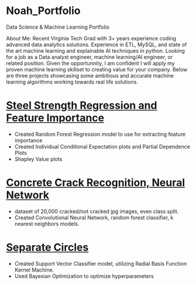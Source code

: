 # Noah_Portfolio
Data Science &amp; Machine Learning Portfolio

About Me: 
Recent Virginia Tech Grad with 3+ years experience coding advanced data analytics solutions. Experience in ETL, MySQL, and state of the art machine learning and explainable AI techniques in python. Looking for a job as a Data analyst engineer, machine learning/AI engineer, or related position. Given the opportunnity, I am confident I will apply my proven machine learning skillset to creating value for your company. Below are three projects showcasing some ambitious and accurate machine learning algorithms working towards real life solutions.

# [Steel Strength Regression and Feature Importance](https://github.com/Noah-15g/Noah_Portfolio/blob/44e07f31ec2006bbf57a039a8002aa829f15d4e0/Steel_Strength_Regression%20(1).ipynb)
* Created Random Forest Regression model to use for extracting feature importance 
* Created Individual Conditional Expectation plots and Partial Dependence Plots 
* Shapley Value plots
 
# [Concrete Crack Recognition, Neural Network](https://github.com/Noah-15g/Noah_Portfolio/blob/f4c8659f07d1c9df83feb928838960c57ef1075a/Infrastructure_Midterm%20(1).ipynb)
* dataset of 20,000 cracked/not cracked jpg images, even class split.
* Created Convolutional Neural Network, random forest classifier, k nearest neighbors models.

# [Separate Circles](https://github.com/Noah-15g/Noah_Portfolio/blob/e8e6d42402d052dbea9a5375d03dfac2e9ea723f/Separate_Circles.ipynb)
* Created Support Vector Classifier model, utilizing Radial Basis Function Kernel Machine.
* Used Bayesian Optimization to optimize hyperparameters
